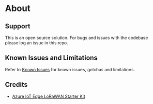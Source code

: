 # About

## Support

This is an open source solution.
For bugs and issues with the codebase please log an issue in this repo.

## Known Issues and Limitations

Refer to [Known Issues](https://github.com/CGI-FR/IoT-Hub-Portal/issues) for known issues, gotchas and limitations.

## Credits

* [Azure IoT Edge LoRaWAN Starter Kit](https://github.com/Azure/iotedge-lorawan-starterkit)